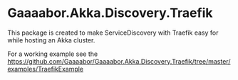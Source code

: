 # Gaaaabor.Akka.Discovery.Traefik

This package is created to make ServiceDiscovery with Traefik easy for while hosting an Akka cluster.

For a working example see the https://github.com/Gaaaabor/Gaaaabor.Akka.Discovery.Traefik/tree/master/examples/TraefikExample